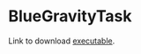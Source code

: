 # BlueGravityTask

Link to download [executable](https://drive.google.com/drive/folders/1a806fmcPGx3rsQ2o5XVy4i5nSErZA-R1?usp=share_link).
